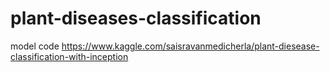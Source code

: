 # plant-diseases-classification
model code 
https://www.kaggle.com/saisravanmedicherla/plant-diesease-classification-with-inception
